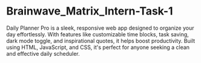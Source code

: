 # Brainwave_Matrix_Intern-Task-1
Daily Planner Pro is a sleek, responsive web app designed to organize your day effortlessly. With features like customizable time blocks, task saving, dark mode toggle, and inspirational quotes, it helps boost productivity. Built using HTML, JavaScript, and CSS, it's perfect for anyone seeking a clean and effective daily scheduler.
